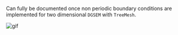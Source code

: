 Can fully be documented once non periodic boundary conditions are implemented for two dimensional `DGSEM` with `TreeMesh`.

![gif](https://user-images.githubusercontent.com/101979498/203507057-f4fa5ef2-e852-493d-8df6-497c1e2a9a51.gif)